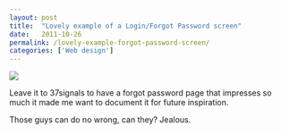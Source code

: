 ```yaml
---
layout: post
title:  "Lovely example of a Login/Forgot Password screen"
date:   2011-10-26
permalink: /lovely-example-forgot-password-screen/
categories: ['Web design']
---
```


<img src="{{ site.baseurl }}/images/37signals.png" class="post-thumb alignleft">

Leave it to 37signals to have a forgot password page that impresses so much it made me want to document it for future inspiration.

Those guys can do no wrong, can they? Jealous.